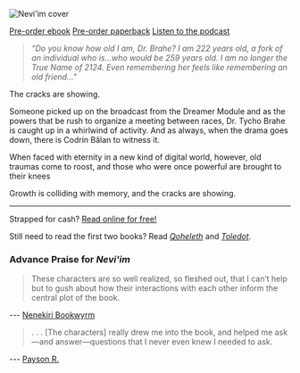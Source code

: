 ---
---

<!--<div style="margin: 0 auto;text-align: center;"><iframe width="560" height="315" src="https://www.youtube.com/embed/ZMlaPJkm7Oc" title="YouTube video player" frameborder="0" allow="accelerometer; autoplay; clipboard-write; encrypted-media; gyroscope; picture-in-picture" allowfullscreen></iframe></div>-->

![Nevi'im cover](/front.jpg)

<p class="buy">
<a href="https://makyo.itch.io/neviim" target="_blank">Pre-order ebook</a>
<a href="https://makyo-ink.square.site/product/post-self-3-neviim/12" target="_blank">Pre-order paperback</a> 
<a href="https://anchor.fm/post-self" target="_blank">Listen to the podcast</a>
</p>

> *“Do you know how old I am, Dr. Brahe? I am 222 years old, a fork of an individual who is...who would be 259 years old. I am no longer the True Name of 2124. Even remembering her feels like remembering an old friend..."*

The cracks are showing.

Someone picked up on the broadcast from the Dreamer Module and as the powers that be rush to organize a meeting between races, Dr. Tycho Brahe is caught up in a whirlwind of activity. And as always, when the drama goes down, there is Codrin Bălan to witness it.

When faced with eternity in a new kind of digital world, however, old traumas come to roost, and those who were once powerful are brought to their knees

Growth is colliding with memory, and the cracks are showing.

-----

<p class="buy">Strapped for cash? <a href="/read">Read online for free!</a></p>
<p class="buy">Still need to read the first two books? Read <a href="https://qoheleth.post-self.ink"><em>Qoheleth</em></a> and <a href="https://toledot.post-self.ink"><em>Toledot</em></a>.</p>

### Advance Praise for *Nevi'im*

> These characters are so well realized, so fleshed out, that I can’t help but to gush about how their interactions with each other inform the central plot of the book.

--- [Nenekiri Bookwyrm](https://www.goodreads.com/review/show/4700857305)

> . . . [The characters] really drew me into the book, and helped me ask—and answer—questions that I never even knew I needed to ask.

--- [Payson R.](https://www.goodreads.com/review/show/4705644411)
